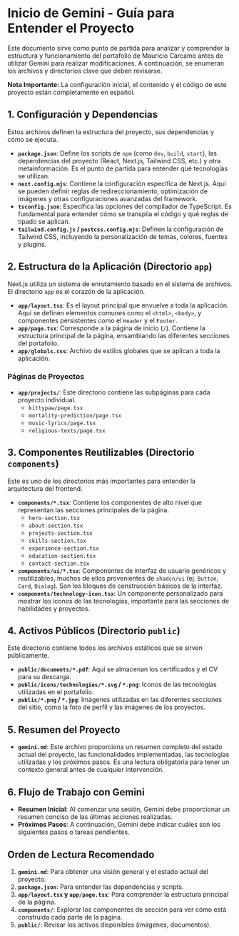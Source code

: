 # Inicio de Gemini - Guía para Entender el Proyecto

Este documento sirve como punto de partida para analizar y comprender la estructura y funcionamiento del portafolio de Mauricio Cárcamo antes de utilizar Gemini para realizar modificaciones. A continuación, se enumeran los archivos y directorios clave que deben revisarse.

**Nota Importante:** La configuración inicial, el contenido y el código de este proyecto están completamente en español.

## 1. Configuración y Dependencias

Estos archivos definen la estructura del proyecto, sus dependencias y cómo se ejecuta.

*   **`package.json`**: Define los scripts de `npm` (como `dev`, `build`, `start`), las dependencias del proyecto (React, Next.js, Tailwind CSS, etc.) y otra metainformación. Es el punto de partida para entender qué tecnologías se utilizan.
*   **`next.config.mjs`**: Contiene la configuración específica de Next.js. Aquí se pueden definir reglas de redireccionamiento, optimización de imágenes y otras configuraciones avanzadas del framework.
*   **`tsconfig.json`**: Especifica las opciones del compilador de TypeScript. Es fundamental para entender cómo se transpila el código y qué reglas de tipado se aplican.
*   **`tailwind.config.js` / `postcss.config.mjs`**: Definen la configuración de Tailwind CSS, incluyendo la personalización de temas, colores, fuentes y plugins.

## 2. Estructura de la Aplicación (Directorio `app`)

Next.js utiliza un sistema de enrutamiento basado en el sistema de archivos. El directorio `app` es el corazón de la aplicación.

*   **`app/layout.tsx`**: Es el layout principal que envuelve a toda la aplicación. Aquí se definen elementos comunes como el `<html>`, `<body>`, y componentes persistentes como el `Header` y el `Footer`.
*   **`app/page.tsx`**: Corresponde a la página de inicio (`/`). Contiene la estructura principal de la página, ensamblando las diferentes secciones del portafolio.
*   **`app/globals.css`**: Archivo de estilos globales que se aplican a toda la aplicación.

### Páginas de Proyectos

*   **`app/projects/`**: Este directorio contiene las subpáginas para cada proyecto individual.
    *   `kittypaw/page.tsx`
    *   `mortality-prediction/page.tsx`
    *   `music-lyrics/page.tsx`
    *   `religious-texts/page.tsx`

## 3. Componentes Reutilizables (Directorio `components`)

Este es uno de los directorios más importantes para entender la arquitectura del frontend.

*   **`components/*.tsx`**: Contiene los componentes de alto nivel que representan las secciones principales de la página.
    *   `hero-section.tsx`
    *   `about-section.tsx`
    *   `projects-section.tsx`
    *   `skills-section.tsx`
    *   `experience-section.tsx`
    *   `education-section.tsx`
    *   `contact-section.tsx`
*   **`components/ui/*.tsx`**: Componentes de interfaz de usuario genéricos y reutilizables, muchos de ellos provenientes de `shadcn/ui` (ej. `Button`, `Card`, `Dialog`). Son los bloques de construcción básicos de la interfaz.
*   **`components/technology-icon.tsx`**: Un componente personalizado para mostrar los iconos de las tecnologías, importante para las secciones de habilidades y proyectos.

## 4. Activos Públicos (Directorio `public`)

Este directorio contiene todos los archivos estáticos que se sirven públicamente.

*   **`public/documents/*.pdf`**: Aquí se almacenan los certificados y el CV para su descarga.
*   **`public/icons/technologies/*.svg` / `*.png`**: Iconos de las tecnologías utilizadas en el portafolio.
*   **`public/*.png` / `*.jpg`**: Imágenes utilizadas en las diferentes secciones del sitio, como la foto de perfil y las imágenes de los proyectos.

## 5. Resumen del Proyecto

*   **`gemini.md`**: Este archivo proporciona un resumen completo del estado actual del proyecto, las funcionalidades implementadas, las tecnologías utilizadas y los próximos pasos. Es una lectura obligatoria para tener un contexto general antes de cualquier intervención.

## 6. Flujo de Trabajo con Gemini

*   **Resumen Inicial**: Al comenzar una sesión, Gemini debe proporcionar un resumen conciso de las últimas acciones realizadas.
*   **Próximos Pasos**: A continuación, Gemini debe indicar cuáles son los siguientes pasos o tareas pendientes.

## Orden de Lectura Recomendado

1.  **`gemini.md`**: Para obtener una visión general y el estado actual del proyecto.
2.  **`package.json`**: Para entender las dependencias y scripts.
3.  **`app/layout.tsx` y `app/page.tsx`**: Para comprender la estructura principal de la página.
4.  **`components/`**: Explorar los componentes de sección para ver cómo está construida cada parte de la página.
5.  **`public/`**: Revisar los activos disponibles (imágenes, documentos).